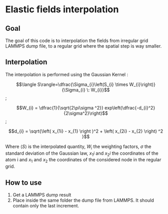 # Elastic fields interpolation

## Goal
The goal of this code is to interpolation the fields from irregular grid LAMMPS dump file, to a regular grid where the spatial step is way smaller.

## Interpolation

The interpolation is performed using the Gaussian Kernel :

$$\langle S\rangle=\dfrac{\Sigma_{i}\left(S_{i} \times W_{i}\right)}{\Sigma_{i} \: W_{i}}$$;

$$W_{i} = \dfrac{1}{\sqrt{2\pi\sigma ^2}} exp\left(\dfrac{-d_{i}^2}{2\sigma^2}\right)$$; 

$$d_{i} = \sqrt{\left( x_{1i} - x_{1} \right )^2 + \left( x_{2i} - x_{2} \right) ^2 }$$

Where $\langle S\rangle$ is the interpolated quantity, $W_{i}$ the weighting factors, $\sigma$ the standard deviation of the Gaussian law, ${x_1i}$ and ${x_2i}$ the coordinates of the atom i and $x_1$ and $x_2$ the coordinates of the considered node in the regular grid.

## How to use
1. Get a LAMMPS dump result
2. Place inside the same folder the dump file from LAMMPS. It should contain only the last increment.
